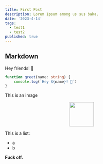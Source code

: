 ```yaml
---
title: First Post
description: Lorem Ipsum among us sus baka.
date: '2023-4-14'
tags:
  - test1
  - test2
published: true
---
```


## Markdown

Hey friends! 👋

```ts
function greet(name: string) {
	console.log(`Hey ${name}! 👋`)
}
```

This is an image

![](/favicon.png)

This is a list:
- a
- b

**Fuck off.**

<style>
  img {
    width: 5rem;
  
    display: block;
    margin-left: auto;
    margin-right: auto;
  }
</style>
